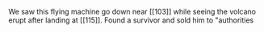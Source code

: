 We saw this flying machine go down near [[103]] while seeing the volcano erupt after landing at [[115]]. Found a survivor and sold him to "authorities 
